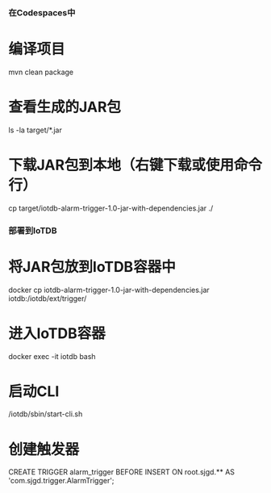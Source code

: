 ### 在Codespaces中

# 编译项目
mvn clean package

# 查看生成的JAR包
ls -la target/*.jar

# 下载JAR包到本地（右键下载或使用命令行）
cp target/iotdb-alarm-trigger-1.0-jar-with-dependencies.jar ./

### 部署到IoTDB

# 将JAR包放到IoTDB容器中
docker cp iotdb-alarm-trigger-1.0-jar-with-dependencies.jar iotdb:/iotdb/ext/trigger/

# 进入IoTDB容器
docker exec -it iotdb bash

# 启动CLI
/iotdb/sbin/start-cli.sh

# 创建触发器
CREATE TRIGGER alarm_trigger
BEFORE INSERT
ON root.sjgd.**
AS 'com.sjgd.trigger.AlarmTrigger';

